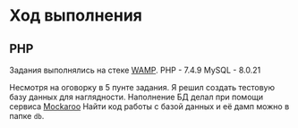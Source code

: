 # Ход выполнения

## PHP

Задания выполнялись на стеке [WAMP](https://www.wampserver.com/en/).
PHP - 7.4.9
MySQL - 8.0.21

Несмотря на оговорку в 5 пунте задания. Я решил создать тестовую базу данных для наглядности.
Наполнение БД делал при помощи сервиса [Mockaroo](https://www.mockaroo.com)
Найти код работы с базой данных и её дамп можно в папке `db`.
